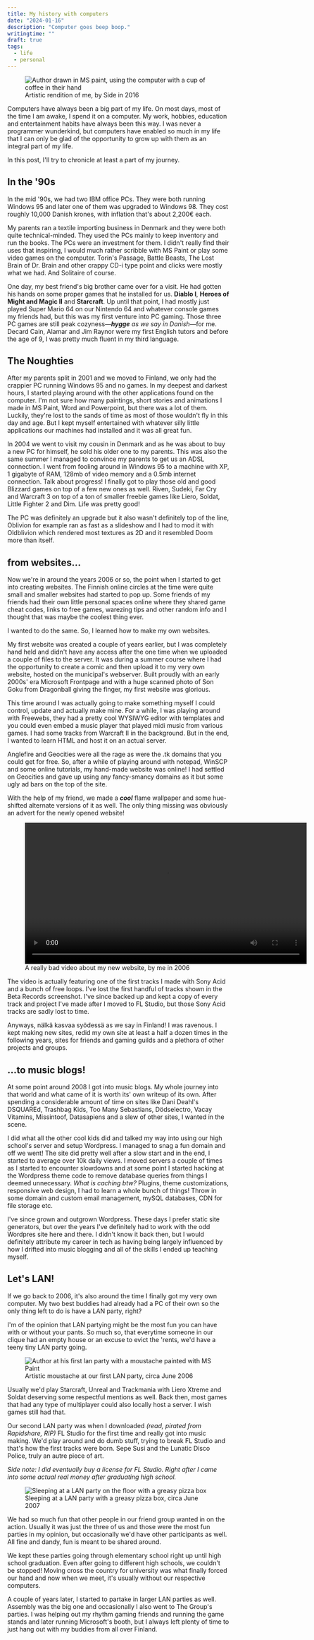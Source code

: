 ```yaml
---
title: My history with computers
date: "2024-01-16"
description: "Computer goes beep boop."
writingtime: ""
draft: true
tags:
  - life
  - personal
---
```


<figure>
  <img src="/assets/images/articles/2024/computars.webp" alt="Author drawn in MS paint, using the computer with a cup of coffee in their hand" title="Author drawn in MS paint, using the computer with a cup of coffee in their hand" />
  <figcaption>Artistic rendition of me, by Side in 2016</figcaption>
</figure>

Computers have always been a big part of my life. On most days, most of the time I am awake, I spend it on a computer. My work, hobbies, education and entertainment habits have always been this way. I was never a programmer wunderkind, but computers have enabled so much in my life that I can only be glad of the opportunity to grow up with them as an integral part of my life.

In this post, I'll try to chronicle at least a part of my journey.

## In the '90s

In the mid '90s, we had two IBM office PCs. They were both running Windows 95 and later one of them was upgraded to Windows 98. They cost roughly 10,000 Danish krones, with inflation that's about 2,200€ each. 

My parents ran a textile importing business in Denmark and they were both quite technical-minded. They used the PCs mainly to keep inventory and run the books. The PCs were an investment for them. I didn't really find their uses that inspiring, I would much rather scribble with MS Paint or play some video games on the computer. Torin's Passage, Battle Beasts, The Lost Brain of Dr. Brain and other crappy CD-i type point and clicks were mostly what we had. And Solitaire of course.

One day, my best friend's big brother came over for a visit. He had gotten his hands on some proper games that he installed for us. __Diablo I__, __Heroes of Might and Magic II__ and __Starcraft__. Up until that point, I had mostly just played Super Mario 64 on our Nintendo 64 and whatever console games my friends had, but this was my first venture into PC gaming. Those three PC games are still peak cozyness—___hygge___ _as we say in Danish_—for me. Decard Cain, Alamar and Jim Raynor were my first English tutors and before the age of 9, I was pretty much fluent in my third language.

## The Noughties

After my parents split in 2001 and we moved to Finland, we only had the crappier PC running Windows 95 and no games. In my deepest and darkest hours, I started playing around with the other applications found on the computer. I'm not sure how many paintings, short stories and animations I made in MS Paint, Word and Powerpoint, but there was a lot of them. Luckily, they're lost to the sands of time as most of those wouldn't fly in this day and age. But I kept myself entertained with whatever silly little applications our machines had installed and it was all great fun.

In 2004 we went to visit my cousin in Denmark and as he was about to buy a new PC for himself, he sold his older one to my parents. This was also the same summer I managed to convince my parents to get us an ADSL connection. I went from fooling around in Windows 95 to a machine with XP, 1 gigabyte of RAM, 128mb of video memory and a 0.5mb internet connection. Talk about progress! I finally got to play those old and good Blizzard games on top of a few new ones as well. Riven, Sudeki, Far Cry and Warcraft 3 on top of a ton of smaller freebie games like Liero, Soldat, Little Fighter 2 and Dim. Life was pretty good!

The PC was definitely an upgrade but it also wasn't definitely top of the line, Oblivion for example ran as fast as a slideshow and I had to mod it with Oldblivion which rendered most textures as 2D and it resembled Doom more than itself.

## from websites...

Now we're in around the years 2006 or so, the point when I started to get into creating websites. The Finnish online circles at the time were quite small and smaller websites had started to pop up. Some friends of my friends had their own little personal spaces online where they shared game cheat codes, links to free games, warezing tips and other random info and I thought that was maybe the coolest thing ever. 

I wanted to do the same. So, I learned how to make my own websites.

My first website was created a couple of years earlier, but I was completely hand held and didn't have any access after the one time when we uploaded a couple of files to the server. It was during a summer course where I had the opportunity to create a comic and then upload it to my very own website, hosted on the municipal's webserver. Built proudly with an early 2000s' era Microsoft Frontpage and with a huge scanned photo of Son Goku from Dragonball giving the finger, my first website was glorious.

This time around I was actually going to make something myself I could control, update and actually make mine. For a while, I was playing around with Freewebs, they had a pretty cool WYSIWYG editor with templates and you could even embed a music player that played midi music from various games. I had some tracks from Warcraft II in the background. But in the end, I wanted to learn HTML and host it on an actual server.

Anglefire and Geocities were all the rage as were the .tk domains that you could get for free. So, after a while of playing around with notepad, WinSCP and some online tutorials, my hand-made website was online! I had settled on Geocities and gave up using any fancy-smancy domains as it but some ugly ad bars on the top of the site.

With the help of my friend, we made a ___cool___ flame wallpaper and some hue-shifted alternate versions of it as well. The only thing missing was obviously an advert for the newly opened website! 
<figure>
  <video controls width="640" preload="auto" >
    <source src="/assets/media/s4mw1s3.webm" type="video/webm" />
    <source src="/assets/media/s4mw1s3.mp4" type="video/webm" />
      <script>
          var video = document.currentScript.parentElement;
          video.volume = 0.1;
      </script>
  </video>
  <figcaption>A really bad video about my new website, by me in 2006</figcaption>
</figure>

The video is actually featuring one of the first tracks I made with Sony Acid and a bunch of free loops. I've lost the first handful of tracks shown in the Beta Records screenshot. I've since backed up and kept a copy of every track and project I've made after I moved to FL Studio, but those Sony Acid tracks are sadly lost to time.

Anyways, nälkä kasvaa syödessä as we say in Finland! I was ravenous. I kept making new sites, redid my own site at least a half a dozen times in the following years, sites for friends and gaming guilds and a plethora of other projects and groups.

## ...to music blogs!

At some point around 2008 I got into music blogs. My whole journey into that world and what came of it is worth its' own writeup of its own. After spending a considerable amount of time on sites like Dani Deahl's DSQUAREd, Trashbag Kids, Too Many Sebastians, Dödselectro, Vacay Vitamins, Missintoof, Datasapiens and a slew of other sites, I wanted in the scene.

I did what all the other cool kids did and talked my way into using our high school's server and setup Wordpress. I managed to snag a fun domain and off we went! The site did pretty well after a slow start and in the end, I started to average over 10k daily views. I moved servers a couple of times as I started to encounter slowdowns and at some point I started hacking at the Wordpress theme code to remove database queries from things I deemed unnecessary. 
_What is caching btw?_
Plugins, theme customizations, responsive web design, I had to learn a whole bunch of things! Throw in some domain and custom email management, mySQL databases, CDN for file storage etc.

I've since grown and outgrown Wordpress. These days I prefer static site generators, but over the years I've definitely had to work with the odd Wordpres site here and there. I didn't know it back then, but I would definitely attribute my career in tech as having being largely influenced by how I drifted into music blogging and all of the skills I ended up teaching myself.


## Let's LAN!

If we go back to 2006, it's also around the time I finally got my very own computer. My two best buddies had already had a PC of their own so the only thing left to do is have a LAN party, right?

I'm of the opinion that LAN partying might be the most fun you can have with or without your pants. So much so, that everytime someone in our clique had an empty house or an excuse to evict the 'rents, we'd have a teeny tiny LAN party going.

<figure>
  <img src="/assets/images/articles/2024/lan2.webp" alt="Author at his first lan party with a moustache painted with MS Paint" title="Author at his first lan party with a moustache painted with MS Paint" />
  <figcaption>Artistic moustache at our first LAN party, circa June 2006</figcaption>
</figure>

Usually we'd play Starcraft, Unreal and Trackmania with Liero Xtreme and Soldat deserving some respectful mentions as well. Back then, most games that had any type of multiplayer could also locally host a server. I wish games still had that. 

Our second LAN party was when I downloaded _(read, pirated from Rapidshare, RIP)_ FL Studio for the first time and really got into music making. We'd play around and do dumb stuff, trying to break FL Studio and that's how the first tracks were born. Sepe Susi and the Lunatic Disco Police, truly an autre piece of art.

_Side note: I did eventually buy a license for FL Studio. Right after I came into some actual real money after graduating high school._

<figure>
  <img src="/assets/images/articles/2024/lan1.webp" alt="Sleeping at a LAN party on the floor with a greasy pizza box" title="Sleeping at a LAN party with a greasy pizza box" />
  <figcaption>Sleeping at a LAN party with a greasy pizza box, circa June 2007</figcaption>
</figure>

We had so much fun that other people in our friend group wanted in on the action. Usually it was just the three of us and those were the most fun parties in my opinion, but occasionally we'd have other participants as well. All fine and dandy, fun is meant to be shared around.

We kept these parties going through elementary school right up until high school graduation. Even after going to different high schools, we couldn't be stopped! Moving cross the country for university was what finally forced our hand and now when we meet, it's usually without our respective computers.

A couple of years later, I started to partake in larger LAN parties as well. Assembly was the big one and occasionally I also went to The Group's parties. I was helping out my rhythm gaming friends and running the game stands and later running Microsoft's booth, but I always left plenty of time to just hang out with my buddies from all over Finland.